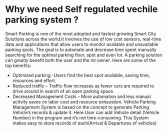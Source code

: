 #   Why we need Self regulated vechile parking system ?  #
Smart Parking is one of the most adopted and fastest growing Smart City Solutions across the world.It involves the use of low cost sensors, real-time data and applications that allow users to monitor available and unavailable parking spots. The goal is to automate and decrease time spent manually searching for the optimal parking floor, spot and even lot. A parking solution can greatly benefit both the user and the lot owner. Here are some of the top benefits:
* Optimized parking -Users find the best spot available, saving time, resources and effort.
* Reduced traffic – Traffic flow increases as fewer cars are required to drive around in search of an open parking space.
* Decreased Management Costs – More automation and less manual activity saves on labor cost and resource exhaustion.
Vehicle Parking Management System is based on the concept to generate Parking Vehicle’s records & update it.  Here User can add Vehicle detail (Vehicle Number) in the program and it’s not time-consuming. This System makes easy to store records of each(Arrival & Departures of vehicles)
